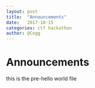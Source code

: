 ```yaml
---
layout: post
title:  "Announcements"
date:   2017-10-15
categories: ctf hackathon
author: @Cogg
---
```

# Announcements
this is the pre-hello world file
